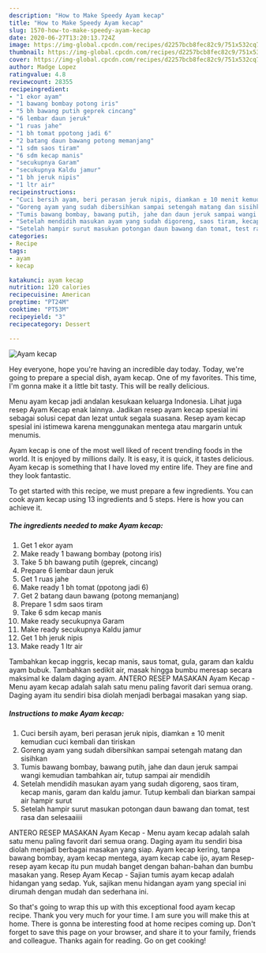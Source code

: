 ```yaml
---
description: "How to Make Speedy Ayam kecap"
title: "How to Make Speedy Ayam kecap"
slug: 1570-how-to-make-speedy-ayam-kecap
date: 2020-06-27T13:20:13.724Z
image: https://img-global.cpcdn.com/recipes/d2257bcb8fec82c9/751x532cq70/ayam-kecap-foto-resep-utama.jpg
thumbnail: https://img-global.cpcdn.com/recipes/d2257bcb8fec82c9/751x532cq70/ayam-kecap-foto-resep-utama.jpg
cover: https://img-global.cpcdn.com/recipes/d2257bcb8fec82c9/751x532cq70/ayam-kecap-foto-resep-utama.jpg
author: Madge Lopez
ratingvalue: 4.8
reviewcount: 28355
recipeingredient:
- "1 ekor ayam"
- "1 bawang bombay potong iris"
- "5 bh bawang putih geprek cincang"
- "6 lembar daun jeruk"
- "1 ruas jahe"
- "1 bh tomat ppotong jadi 6"
- "2 batang daun bawang potong memanjang"
- "1 sdm saos tiram"
- "6 sdm kecap manis"
- "secukupnya Garam"
- "secukupnya Kaldu jamur"
- "1 bh jeruk nipis"
- "1 ltr air"
recipeinstructions:
- "Cuci bersih ayam, beri perasan jeruk nipis, diamkan ± 10 menit kemudian cuci kembali dan tiriskan"
- "Goreng ayam yang sudah dibersihkan sampai setengah matang dan sisihkan"
- "Tumis bawang bombay, bawang putih, jahe dan daun jeruk sampai wangi kemudian tambahkan air, tutup sampai air mendidih"
- "Setelah mendidih masukan ayam yang sudah digoreng, saos tiram, kecap manis, garam dan kaldu jamur. Tutup kembali dan biarkan sampai air hampir surut"
- "Setelah hampir surut masukan potongan daun bawang dan tomat, test rasa dan selesaaiiii"
categories:
- Recipe
tags:
- ayam
- kecap

katakunci: ayam kecap 
nutrition: 120 calories
recipecuisine: American
preptime: "PT24M"
cooktime: "PT53M"
recipeyield: "3"
recipecategory: Dessert

---
```



![Ayam kecap](https://img-global.cpcdn.com/recipes/d2257bcb8fec82c9/751x532cq70/ayam-kecap-foto-resep-utama.jpg)

Hey everyone, hope you're having an incredible day today. Today, we're going to prepare a special dish, ayam kecap. One of my favorites. This time, I'm gonna make it a little bit tasty. This will be really delicious.

Menu ayam kecap jadi andalan kesukaan keluarga Indonesia. Lihat juga resep Ayam Kecap enak lainnya. Jadikan resep ayam kecap spesial ini sebagai solusi cepat dan lezat untuk segala suasana. Resep ayam kecap spesial ini istimewa karena menggunakan mentega atau margarin untuk menumis.

Ayam kecap is one of the most well liked of recent trending foods in the world. It is enjoyed by millions daily. It is easy, it is quick, it tastes delicious. Ayam kecap is something that I have loved my entire life. They are fine and they look fantastic.


To get started with this recipe, we must prepare a few ingredients. You can cook ayam kecap using 13 ingredients and 5 steps. Here is how you can achieve it.

<!--inarticleads1-->

##### The ingredients needed to make Ayam kecap:

1. Get 1 ekor ayam
1. Make ready 1 bawang bombay (potong iris)
1. Take 5 bh bawang putih (geprek, cincang)
1. Prepare 6 lembar daun jeruk
1. Get 1 ruas jahe
1. Make ready 1 bh tomat (ppotong jadi 6)
1. Get 2 batang daun bawang (potong memanjang)
1. Prepare 1 sdm saos tiram
1. Take 6 sdm kecap manis
1. Make ready secukupnya Garam
1. Make ready secukupnya Kaldu jamur
1. Get 1 bh jeruk nipis
1. Make ready 1 ltr air


Tambahkan kecap inggris, kecap manis, saus tomat, gula, garam dan kaldu ayam bubuk. Tambahkan sedikit air, masak hingga bumbu meresap secara maksimal ke dalam daging ayam. ANTERO RESEP MASAKAN Ayam Kecap - Menu ayam kecap adalah salah satu menu paling favorit dari semua orang. Daging ayam itu sendiri bisa diolah menjadi berbagai masakan yang siap. 

<!--inarticleads2-->

##### Instructions to make Ayam kecap:

1. Cuci bersih ayam, beri perasan jeruk nipis, diamkan ± 10 menit kemudian cuci kembali dan tiriskan
1. Goreng ayam yang sudah dibersihkan sampai setengah matang dan sisihkan
1. Tumis bawang bombay, bawang putih, jahe dan daun jeruk sampai wangi kemudian tambahkan air, tutup sampai air mendidih
1. Setelah mendidih masukan ayam yang sudah digoreng, saos tiram, kecap manis, garam dan kaldu jamur. Tutup kembali dan biarkan sampai air hampir surut
1. Setelah hampir surut masukan potongan daun bawang dan tomat, test rasa dan selesaaiiii


ANTERO RESEP MASAKAN Ayam Kecap - Menu ayam kecap adalah salah satu menu paling favorit dari semua orang. Daging ayam itu sendiri bisa diolah menjadi berbagai masakan yang siap. Ayam kecap kering, tanpa bawang bombay, ayam kecap mentega, ayam kecap cabe ijo, ayam Resep-resep ayam kecap itu pun mudah banget dengan bahan-bahan dan bumbu masakan yang. Resep Ayam Kecap - Sajian tumis ayam kecap adalah hidangan yang sedap. Yuk, sajikan menu hidangan ayam yang special ini dirumah dengan mudah dan sederhana ini. 

So that's going to wrap this up with this exceptional food ayam kecap recipe. Thank you very much for your time. I am sure you will make this at home. There is gonna be interesting food at home recipes coming up. Don't forget to save this page on your browser, and share it to your family, friends and colleague. Thanks again for reading. Go on get cooking!
